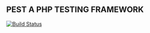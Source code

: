 ## PEST A PHP TESTING FRAMEWORK

[![Build Status](https://travis-ci.org/jmusila/pest-testing.svg?branch=develop)](https://travis-ci.org/jmusila/pest-testing)